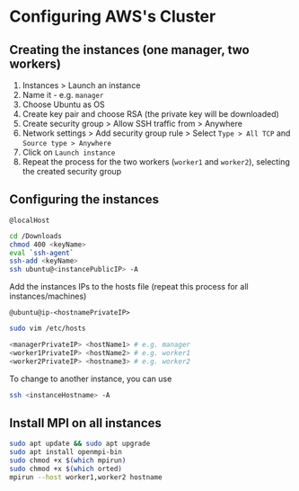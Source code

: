 # Configuring AWS's Cluster

## Creating the instances (one manager, two workers)

1. Instances > Launch an instance
2. Name it - e.g. `manager`
3. Choose Ubuntu as OS
4. Create key pair and choose RSA (the private key will be downloaded)
5. Create security group > Allow SSH traffic from > Anywhere
6. Network settings > Add security group rule > Select `Type > All TCP` and `Source type > Anywhere`
7. Click on `Launch instance`
8. Repeat the process for the two workers (`worker1` and `worker2`), selecting the created security group

## Configuring the instances

`@localHost`

```bash
cd /Downloads
chmod 400 <keyName>
eval `ssh-agent`
ssh-add <keyName>
ssh ubuntu@<instancePublicIP> -A
```

Add the instances IPs to the hosts file (repeat this process for all instances/machines)

`@ubuntu@ip-<hostnamePrivateIP>`

```bash
sudo vim /etc/hosts

<managerPrivateIP> <hostName1> # e.g. manager
<worker1PrivateIP> <hostName2> # e.g. worker1
<worker2PrivateIP> <hostname3> # e.g. worker2
```

To change to another instance, you can use

```bash
ssh <instanceHostname> -A
```

## Install MPI on all instances

```bash
sudo apt update && sudo apt upgrade
sudo apt install openmpi-bin
sudo chmod +x $(which mpirun)
sudo chmod +x $(which orted)
mpirun --host worker1,worker2 hostname
```




